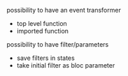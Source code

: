 possibility to have an event transformer
  - top level function
  - imported function

possibility to have filter/parameters
  - save filters in states
  - take initial filter as bloc parameter
